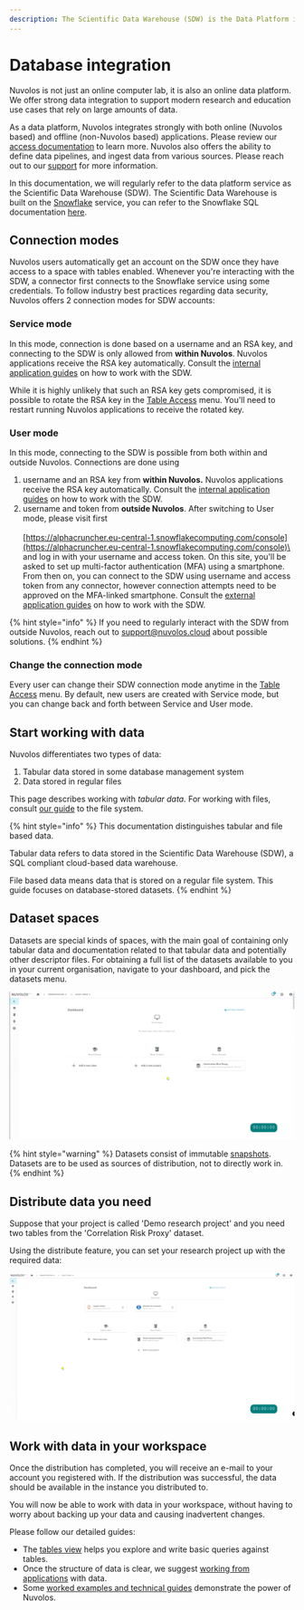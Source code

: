 ```yaml
---
description: The Scientific Data Warehouse (SDW) is the Data Platform in Nuvolos
---
```


# Database integration

Nuvolos is not just an online computer lab, it is also an online data platform. We offer strong data integration to support modern research and education use cases that rely on large amounts of data.&#x20;

As a data platform, Nuvolos integrates strongly with both online (Nuvolos based) and offline (non-Nuvolos based) applications. Please review our [access documentation](access-data-from-applications/) to learn more. Nuvolos also offers the ability to define data pipelines, and ingest data from various sources. Please reach out to our [support](mailto:support@alphacruncher.com) for more information.

In this documentation, we will regularly refer to the data platform service as the Scientific Data Warehouse (SDW). The Scientific Data Warehouse is built on the [Snowflake](http://snowflake.com) service, you can refer to the Snowflake SQL documentation [here](https://docs.snowflake.com/en/sql-reference-commands.html).

## Connection modes

Nuvolos users automatically get an account on the SDW once they have access to a space with tables enabled. Whenever you're interacting with the SDW, a connector first connects to the Snowflake service using some credentials. To follow industry best practices regarding data security, Nuvolos offers 2 connection modes for SDW accounts:

### Service mode

In this mode, connection is done based on a username and an RSA key, and connecting to the SDW is only allowed from **within Nuvolos**. Nuvolos applications receive the RSA key automatically. Consult the [internal application guides](access-data-from-applications/#accessing-data-from-applications-running-in-nuvolos) on how to work with the SDW.&#x20;

While it is highly unlikely that such an RSA key gets compromised, it is possible to rotate the RSA key in the [Table Access](https://app.nuvolos.cloud/user/settings/tables) menu. You'll need to restart running Nuvolos applications to receive the rotated key.

### User mode

In this mode, connecting to the SDW is possible from both within and outside Nuvolos. Connections are done using

1. username and an RSA key from **within Nuvolos.** Nuvolos applications receive the RSA key automatically. Consult the [internal application guides](access-data-from-applications/#accessing-data-from-applications-running-in-nuvolos) on how to work with the SDW.&#x20;
2. username and token from **outside Nuvolos**. After switching to User mode, please visit first \
   \
   [https://alphacruncher.eu-central-1.snowflakecomputing.com/console](https://alphacruncher.eu-central-1.snowflakecomputing.com/console)\
   \
   and log in with your username and access token. On this site, you'll be asked to set up multi-factor authentication (MFA) using a smartphone. From then on, you can connect to the SDW using username and access token from any connector, however connection attempts need to be approved on the MFA-linked smartphone. Consult the [external application guides](access-data-from-applications/#accessing-data-tables-from-external-non-nuvolos-applications) on how to work with the SDW.&#x20;

{% hint style="info" %}
If you need to regularly interact with the SDW from outside Nuvolos, reach out to support@nuvolos.cloud about possible solutions.
{% endhint %}

### Change the connection mode

Every user can change their SDW connection mode anytime in the [Table Access](https://app.nuvolos.cloud/user/settings/tables) menu. By default, new users are created with Service mode, but you can change back and forth between Service and User mode.

## Start working with data

Nuvolos differentiates two types of data:

1. Tabular data stored in some database management system
2. Data stored in regular files

This page describes working with _tabular data._ For working with files, consult [our guide](../file-system-and-storage/) to the file system.

{% hint style="info" %}
This documentation distinguishes tabular and file based data.

Tabular data refers to data stored in the Scientific Data Warehouse (SDW), a SQL compliant cloud-based data warehouse.&#x20;

File based data means data that is stored on a regular file system. This guide focuses on database-stored datasets.
{% endhint %}

## Dataset spaces

Datasets are special kinds of spaces, with the main goal of containing only tabular data and documentation related to that tabular data and potentially other descriptor files. For obtaining a full list of the datasets available to you in your current organisation, navigate to your dashboard, and pick the datasets menu.

![Viewing the list of available datasets](../../.gitbook/assets/dataset_navigate_ed.gif)

{% hint style="warning" %}
Datasets consist of immutable [snapshots](../../getting-started/nuvolos-basic-concepts/snapshots.md). Datasets are to be used as sources of distribution, not to directly work in.
{% endhint %}

## Distribute data you need

Suppose that your project is called 'Demo research project' and you need two tables from the 'Correlation Risk Proxy' dataset.

Using the distribute feature, you can set your research project up with the required data:

![Distributing tables to a personal space](../../.gitbook/assets/distribute_tables_ed.gif)

## Work with data in your workspace

Once the distribution has completed, you will receive an e-mail to your account you registered with. If the distribution was successful, the data should be available in the instance you distributed to.

You will now be able to work with data in your workspace, without having to worry about backing up your data and causing inadvertent changes.

Please follow our detailed guides:

* The [tables view](view-tables.md) helps you explore and write basic queries against tables.
* Once the structure of data is clear, we suggest [working from applications](access-data-from-applications/) with data.
* Some [worked examples and technical guides](../../user-guides/data-guides/) demonstrate the power of Nuvolos.
